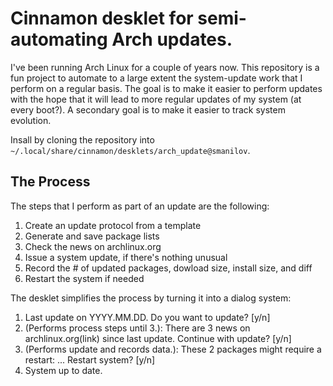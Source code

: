 # Cinnamon desklet for semi-automating Arch updates.

I've been running Arch Linux for a couple of years now. This repository is a fun
project to automate to a large extent the system-update work that I perform on a
regular basis. The goal is to make it easier to perform updates with the hope
that it will lead to more regular updates of my system (at every boot?). A
secondary goal is to make it easier to track system evolution.

Insall by cloning the repository into
`~/.local/share/cinnamon/desklets/arch_update@smanilov`.

## The Process

The steps that I perform as part of an update are the following:

1. Create an update protocol from a template
2. Generate and save package lists
3. Check the news on archlinux.org
4. Issue a system update, if there's nothing unusual
5. Record the # of updated packages, dowload size, install size, and diff
6. Restart the system if needed

The desklet simplifies the process by turning it into a dialog system:

1. Last update on YYYY.MM.DD. Do you want to update? [y/n]
2. (Performs process steps until 3.): There are 3 news on archlinux.org(link)
   since last update. Continue with update? [y/n]
3. (Performs update and records data.): These 2 packages might require a restart: ... Restart system? [y/n]
4. System up to date.
